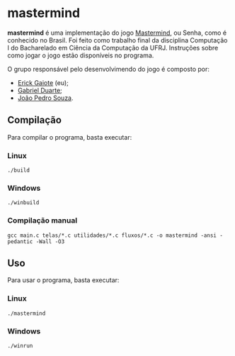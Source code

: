 # mastermind

**mastermind** é uma implementação do jogo [Mastermind](https://pt.wikipedia.org/wiki/Mastermind),
ou Senha, como é conhecido no Brasil. Foi feito como trabalho final da disciplina Computação I do
Bacharelado em Ciência da Computação da UFRJ. Instruções sobre como jogar o jogo estão disponíveis
no programa.

O grupo responsável pelo desenvolvimendo do jogo é composto por:

- [Erick Gaiote](https://github.com/EkEgg) (eu);
- [Gabriel Duarte](https://github.com/dsgab);
- [João Pedro Souza](https://github.com/jodopodro).

## Compilação

Para compilar o programa, basta executar:

### Linux

```
./build
```

### Windows

```
./winbuild
```

### Compilação manual
```
gcc main.c telas/*.c utilidades/*.c fluxos/*.c -o mastermind -ansi -pedantic -Wall -O3
```

## Uso

Para usar o programa, basta executar:

### Linux

```
./mastermind
```

### Windows

```
./winrun
```
